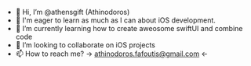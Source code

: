 - 👋 Hi, I’m @athensgift (Athinodoros)
- 👀 I'm eager to learn as much as I can about iOS development.
- 🌱 I’m currently learning how to create aweosome swiftUI and combine code
- 💞️ I’m looking to collaborate on iOS projects
- 📫 How to reach me? -> athinodoros.fafoutis@gmail.com <-

<!---
athinodwros/athinodwros is a ✨ special ✨ repository because its `README.md` (this file) appears on your GitHub profile.
You can click the Preview link to take a look at your changes.
--->
